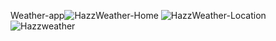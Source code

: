 Weather-app![HazzWeather-Home](https://github.com/Wangata/Weather-app/assets/13100730/94eddf84-e69c-4e9b-ae28-01c428af402b)
![HazzWeather-Location](https://github.com/Wangata/Weather-app/assets/13100730/5fb425e4-7d8a-49c1-8b9d-6be4b4b4d491)
![Hazzweather](https://github.com/Wangata/Weather-app/assets/13100730/13dd9ddd-b871-4370-9d31-a6236e86174a)
